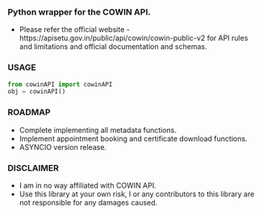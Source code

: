 ### Python wrapper for the COWIN API.
<ul>
<li>Please refer the official website - https://apisetu.gov.in/public/api/cowin/cowin-public-v2 for API rules and limitations and official documentation and schemas.</li>
</ul>

### USAGE
```python
from cowinAPI import cowinAPI
obj = cowinAPI()
```

### ROADMAP
<ul>
<li>Complete implementing all metadata functions.</li>
<li>Implement appointment booking and certificate download functions.</li>
<li>ASYNCIO version release.</li>
</ul>

### DISCLAIMER
<ul>
<li>I am in no way affiliated with COWIN API.</li>
<li>Use this library at your own risk, I or any contributors to this library are not responsible for any damages caused.</li>
</ul>